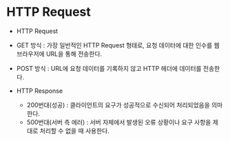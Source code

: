 # HTTP Request

 - HTTP Request
  - GET 방식 : 가장 일반적인 HTTP Request 형태로, 요청 데이터에 대한 인수를 웹 브라우저에 URL을 통해 전송한다.
  - POST 방식 : URL에 요청 데이터를 기록하지 않고 HTTP 헤더에 데이터를 전송한다.

- HTTP Response
  - 200번대(성공) : 클라이언트의 요구가 성공적으로 수신되어 처리되었음을 의마한다.
  - 500번대(서버 측 에러) : 서버 자체에서 발생된 오류 상황이나 요구 사항을 제대로 처리할 수 없을 때 사용한다.
